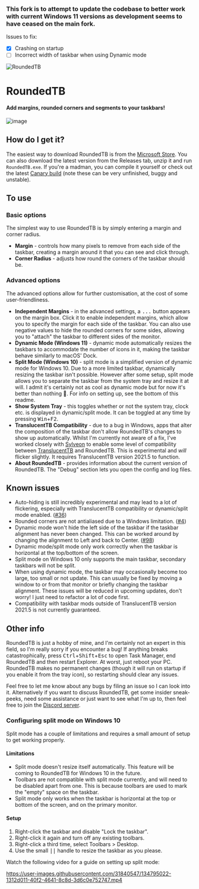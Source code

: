 ### This fork is to attempt to update the codebase to better work with current Windows 11 versions as development seems to have ceased on the main fork. 

Issues to fix:
- [x] Crashing on startup
- [ ] Incorrect width of taskbar when using Dynamic mode

![RoundedTB](https://cdn.discordapp.com/attachments/272509873479221249/891555515799318568/unknown.png)

# RoundedTB
#### Add margins, rounded corners and segments to your taskbars!

![image](https://user-images.githubusercontent.com/31840547/134795141-76349eaf-12da-40f8-b2a0-d7b7c268d152.png)


## How do I get it?
The easiest way to download RoundedTB is from the [Microsoft Store](https://www.microsoft.com/store/productId/9MTFTXSJ9M7F). You can also download the latest version from the Releases tab, unzip it and run `RoundedTB.exe`. If you're a madman, you can compile it yourself or check out the latest [Canary build](https://nightly.link/torchgm/RoundedTB/workflows/ci/master/rtb-artifacts.zip) (note these can be very unfinished, buggy and unstable).

## To use
### Basic options
The simplest way to use RoundedTB is by simply entering a margin and corner radius.
 - **Margin** - controls how many pixels to remove from each side of the taskbar, creating a margin around it that you can see and click through.
 -  **Corner Radius** - adjusts how round the corners of the taskbar should be.

### Advanced options
The advanced options allow for further customisation, at the cost of some user-friendliness.
- **Independent Margins** - in the advanced settings, a <kbd>...</kbd> button appears on the margin box. Click it to enable independent margins, which allow you to specify the margin for each side of the taskbar. You can also use negative values to hide the rounded corners for some sides, allowing you to "attach" the taskbar to different sides of the monitor.
- **Dynamic Mode (Windows 11)** - dynamic mode automatically resizes the taskbars to accommodate the number of icons in it, making the taskbar behave similarly to macOS' Dock.
- **Split Mode (Windows 10)** - split mode is a simplified version of dynamic mode for Windows 10. Due to a more limited taskbar, dynamically resizing the taskbar isn't possible. However after some setup, split mode allows you to separate the taskbar from the system tray and resize it at will. I admit it's certainly not as cool as dynamic mode but for now it's better than nothing 🥺. For info on setting up, see the bottom of this readme.
- **Show System Tray** - this toggles whether or not the system tray, clock etc. is displayed in dynamic/split mode. It can be toggled at any time by pressing <kbd>Win</kbd>+<kbd>F2</kbd>.
- **TranslucentTB Compatibility** - due to a bug in Windows, apps that alter the composition of the taskbar don't allow RoundedTB's changes to show up automatically. Whilst I'm currently not aware of a fix, I've worked closely with [Sylveon](https://github.com/sylveon) to enable some level of compatibility between [TranslucentTB](https://github.com/TranslucentTB/TranslucentTB) and RoundedTB. This is experimental and *will* flicker slightly. It requires TranslucentTB version 2021.5 to function.
- **About RoundedTB** - provides information about the current version of RoundedTB. The "Debug" section lets you open the config and log files.







## Known issues
 - Auto-hiding is still incredibly experimental and may lead to a lot of flickering, especially with TranslucentTB compatibility or dynamic/split mode enabled. ([#36](https://github.com/torchgm/RoundedTB/issues/36))
 - Rounded corners are not antialiased due to a Windows limitation. ([#4](https://github.com/torchgm/RoundedTB/issues/4))
 - Dynamic mode won't hide the left side of the taskbar if the taskbar alignment has never been changed. This can be worked around by changing the alignment to Left and back to Center. ([#98](https://github.com/torchgm/RoundedTB/issues/98)) 
 - Dynamic mode/split mode only work correctly when the taskbar is horizontal at the top/bottom of the screen.
 - Split mode on Windows 10 only supports the main taskbar, secondary taskbars will not be split.
 - When using dynamic mode, the taskbar may occasionally become too large, too small or not update. This can usually be fixed by moving a window to or from that monitor or briefly changing the taskbar alignment. These issues will be reduced in upcoming updates, don't worry! I just need to refactor a lot of code first.
 - Compatibility with taskbar mods outside of TranslucentTB version 2021.5 is not currently guaranteed.

## Other info
RoundedTB is just a hobby of mine, and I'm certainly not an expert in this field, so I'm really sorry if you encounter a bug! If anything breaks catastrophically, press <kbd>Ctrl</kbd>+<kbd>Shift</kbd>+<kbd>Esc</kbd> to open Task Manager, end RoundedTB and then restart Explorer. At worst, just reboot your PC. RoundedTB makes no permanent changes (though it will run on startup if you enable it from the tray icon), so restarting should clear any issues.

Feel free to let me know about any bugs by filing an issue so I can look into it. Alternatively if you want to discuss RoundedTB, get some insider sneak-peeks, need some assistance or just want to see what I'm up to, then feel free to join the [Discord server](https://discord.gg/wYQJd8VGSB).

### Configuring split mode on Windows 10
Split mode has a couple of limitations and requires a small amount of setup to get working properly.
#### Limitations
- Split mode doesn't resize itself automatically. This feature will be coming to RoundedTB for Windows 10 in the future.
- Toolbars are not compatible with split mode currently, and will need to be disabled apart from one. This is because toolbars are used to mark the "empty" space on the taskbar.
- Split mode only works when the taskbar is horizontal at the top or bottom of the screen, and on the primary monitor.
#### Setup
1. Right-click the taskbar and disable "Lock the taskbar".
2. Right-click it again and turn off any existing toolbars.
3. Right-click a third time, select Toolbars > Desktop.
4. Use the small <kbd>||</kbd> handle to resize the taskbar as you please.

Watch the following video for a guide on setting up split mode:

https://user-images.githubusercontent.com/31840547/134795022-1312d011-40f2-4641-8c8d-3d6c0e752747.mp4

